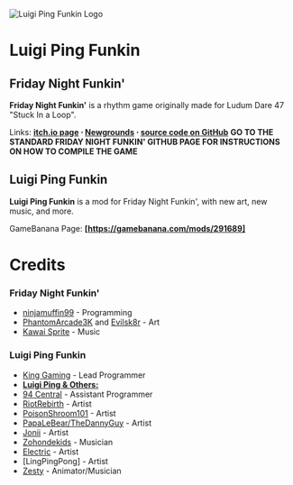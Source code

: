 ![Luigi Ping Funkin Logo](https://cdn.discordapp.com/attachments/836402373949390910/862830748955050031/LuigiPingFunkinNew.png)

# Luigi Ping Funkin
## Friday Night Funkin'
**Friday Night Funkin'** is a rhythm game originally made for Ludum Dare 47 "Stuck In a Loop".

Links: **[itch.io page](https://ninja-muffin24.itch.io/funkin) ⋅ [Newgrounds](https://www.newgrounds.com/portal/view/770371) ⋅ [source code on GitHub](https://github.com/ninjamuffin99/Funkin)**
**GO TO THE STANDARD FRIDAY NIGHT FUNKIN' GITHUB PAGE FOR INSTRUCTIONS ON HOW TO COMPILE THE GAME**

## Luigi Ping Funkin
**Luigi Ping Funkin** is a mod for Friday Night Funkin', with new art, new music, and more.

GameBanana Page: **[https://gamebanana.com/mods/291689]**


# Credits
### Friday Night Funkin'
 - [ninjamuffin99](https://twitter.com/ninja_muffin99) - Programming
 - [PhantomArcade3K](https://twitter.com/phantomarcade3k) and [Evilsk8r](https://twitter.com/evilsk8r) - Art
 - [Kawai Sprite](https://twitter.com/kawaisprite) - Music

### Luigi Ping Funkin
- [King Gaming](https://https://www.youtube.com/c/KingGamingReal) - Lead Programmer
- [**Luigi Ping & Others:**](https://www.youtube.com/channel/UC8JhlfMWxcKtz3vxNc6K6ag)
- [94 Central](https://www.youtube.com/94Central) - Assistant Programmer
- [RiotRebirth](https://www.youtube.com/RiotRebirth) - Artist
- [PoisonShroom101](https://www.youtube.com/channel/UCltbM3_pXPBEfbexgG3uDcw) - Artist
- [PapaLeBear/TheDannyGuy](https://www.youtube.com/channel/UC3yXdZis_2CSmLOp_vq8pKg) - Artist
- [Jonii](https://www.twitch.tv/joniiuwu) - Artist
- [Zohondekids](https://www.youtube.com/channel/UCtNuej_8_R6ABb37g3Kk5QQ) - Musician
- [Electric](https://youtube.com/channel/UCM7S0lRs6-piwI7PuoE9BMw) - Artist
- [LingPingPong] - Artist
- [Zesty](https://twitter.com/Deimos70079943) - Animator/Musician
